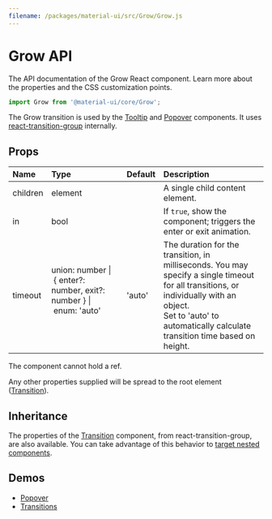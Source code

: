 ```yaml
---
filename: /packages/material-ui/src/Grow/Grow.js
---
```


<!--- This documentation is automatically generated, do not try to edit it. -->

# Grow API

<p class="description">The API documentation of the Grow React component. Learn more about the properties and the CSS customization points.</p>

```js
import Grow from '@material-ui/core/Grow';
```

The Grow transition is used by the [Tooltip](/demos/tooltips/) and
[Popover](/utils/popover/) components.
It uses [react-transition-group](https://github.com/reactjs/react-transition-group) internally.

## Props

| Name                                    | Type                                                                                                                                                    | Default                                  | Description                                                                                                                                                                                                          |
| :-------------------------------------- | :------------------------------------------------------------------------------------------------------------------------------------------------------ | :--------------------------------------- | :------------------------------------------------------------------------------------------------------------------------------------------------------------------------------------------------------------------- |
| <span class="prop-name">children</span> | <span class="prop-type">element</span>                                                                                                                  |                                          | A single child content element.                                                                                                                                                                                      |
| <span class="prop-name">in</span>       | <span class="prop-type">bool</span>                                                                                                                     |                                          | If `true`, show the component; triggers the enter or exit animation.                                                                                                                                                 |
| <span class="prop-name">timeout</span>  | <span class="prop-type">union:&nbsp;number&nbsp;&#124;<br>&nbsp;{ enter?: number, exit?: number }&nbsp;&#124;<br>&nbsp;enum:&nbsp;'auto'<br><br></span> | <span class="prop-default">'auto'</span> | The duration for the transition, in milliseconds. You may specify a single timeout for all transitions, or individually with an object.<br>Set to 'auto' to automatically calculate transition time based on height. |

The component cannot hold a ref.

Any other properties supplied will be spread to the root element ([Transition](https://reactcommunity.org/react-transition-group/#Transition)).

## Inheritance

The properties of the [Transition](https://reactcommunity.org/react-transition-group/#Transition) component, from react-transition-group, are also available.
You can take advantage of this behavior to [target nested components](/guides/api/#spread).

## Demos

- [Popover](/utils/popover/)
- [Transitions](/utils/transitions/)
